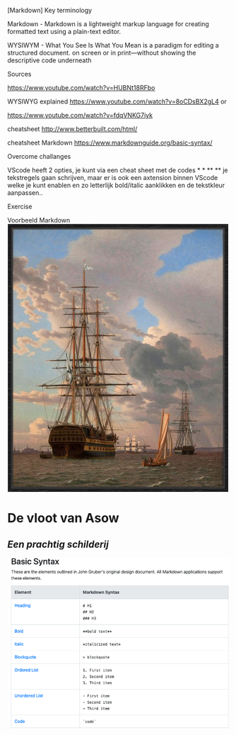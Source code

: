 [Markdown]
Key terminology

Markdown - Markdown is a lightweight markup language for creating formatted text using a plain-text editor.

WYSIWYM - What You See Is What You Mean is a paradigm for editing a structured document. on screen or in print—without showing the descriptive code underneath


Sources

https://www.youtube.com/watch?v=HUBNt18RFbo

WYSIWYG explained
https://www.youtube.com/watch?v=8oCDsBX2gL4 or

https://www.youtube.com/watch?v=fdqVNKG7iyk

cheatsheet
http://www.betterbuilt.com/html/

cheatsheet Markdown
https://www.markdownguide.org/basic-syntax/

Overcome challanges

VScode heeft 2 opties,  je kunt via een cheat sheet met de codes * * ** ** je tekstregels gaan schrijven, maar er is ook een axtension binnen VScode welke je kunt enablen en zo letterlijk bold/italic aanklikken en de tekstkleur aanpassen..

Exercise

Voorbeeld Markdown
![foto](../00_includes/SCHIP.png)

#  **De vloot van Asow**

##  *Een prachtig schilderij*

![screenshot](../00_includes/markdownsyntax.png)